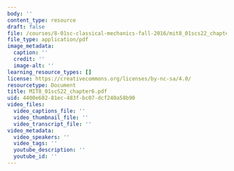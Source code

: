 ```yaml
---
body: ''
content_type: resource
draft: false
file: /courses/8-01sc-classical-mechanics-fall-2016/mit8_01scs22_chapter6.pdf
file_type: application/pdf
image_metadata:
  caption: ''
  credit: ''
  image-alt: ''
learning_resource_types: []
license: https://creativecommons.org/licenses/by-nc-sa/4.0/
resourcetype: Document
title: MIT8_01scS22_chapter6.pdf
uid: 4400e682-81ec-483f-bc07-dcf240a58b90
video_files:
  video_captions_file: ''
  video_thumbnail_file: ''
  video_transcript_file: ''
video_metadata:
  video_speakers: ''
  video_tags: ''
  youtube_description: ''
  youtube_id: ''
---
```

